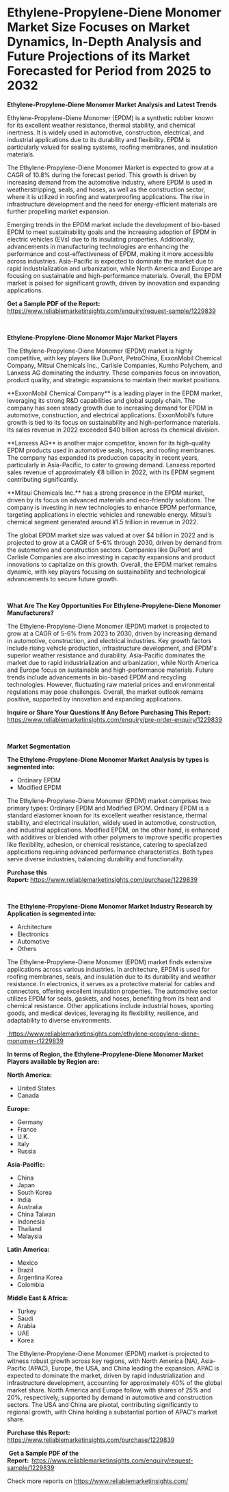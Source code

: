 <p><h1>Ethylene-Propylene-Diene Monomer Market Size Focuses on Market Dynamics, In-Depth Analysis and Future Projections of its Market Forecasted for Period from 2025 to 2032</h1></p><p><strong>Ethylene-Propylene-Diene Monomer Market Analysis and Latest Trends</strong></p>
<p><p>Ethylene-Propylene-Diene Monomer (EPDM) is a synthetic rubber known for its excellent weather resistance, thermal stability, and chemical inertness. It is widely used in automotive, construction, electrical, and industrial applications due to its durability and flexibility. EPDM is particularly valued for sealing systems, roofing membranes, and insulation materials.</p><p>The Ethylene-Propylene-Diene Monomer Market is expected to grow at a CAGR of 10.8% during the forecast period. This growth is driven by increasing demand from the automotive industry, where EPDM is used in weatherstripping, seals, and hoses, as well as the construction sector, where it is utilized in roofing and waterproofing applications. The rise in infrastructure development and the need for energy-efficient materials are further propelling market expansion.</p><p>Emerging trends in the EPDM market include the development of bio-based EPDM to meet sustainability goals and the increasing adoption of EPDM in electric vehicles (EVs) due to its insulating properties. Additionally, advancements in manufacturing technologies are enhancing the performance and cost-effectiveness of EPDM, making it more accessible across industries. Asia-Pacific is expected to dominate the market due to rapid industrialization and urbanization, while North America and Europe are focusing on sustainable and high-performance materials. Overall, the EPDM market is poised for significant growth, driven by innovation and expanding applications.</p></p>
<p><strong>Get a Sample PDF of the Report:&nbsp;</strong> <a href="https://www.reliablemarketinsights.com/enquiry/request-sample/1229839?utm_campaign=1887&utm_medium=2&utm_source=Github&utm_content=ia&utm_term=27012025&utm_id=ethylene-propylene-diene-monomer">https://www.reliablemarketinsights.com/enquiry/request-sample/1229839</a></p>
<p>&nbsp;</p>
<p><strong>Ethylene-Propylene-Diene Monomer Major Market Players</strong></p>
<p><p>The Ethylene-Propylene-Diene Monomer (EPDM) market is highly competitive, with key players like DuPont, PetroChina, ExxonMobil Chemical Company, Mitsui Chemicals Inc., Carlisle Companies, Kumho Polychem, and Lanxess AG dominating the industry. These companies focus on innovation, product quality, and strategic expansions to maintain their market positions.</p><p>**ExxonMobil Chemical Company** is a leading player in the EPDM market, leveraging its strong R&D capabilities and global supply chain. The company has seen steady growth due to increasing demand for EPDM in automotive, construction, and electrical applications. ExxonMobil’s future growth is tied to its focus on sustainability and high-performance materials. Its sales revenue in 2022 exceeded $40 billion across its chemical division.</p><p>**Lanxess AG** is another major competitor, known for its high-quality EPDM products used in automotive seals, hoses, and roofing membranes. The company has expanded its production capacity in recent years, particularly in Asia-Pacific, to cater to growing demand. Lanxess reported sales revenue of approximately €8 billion in 2022, with its EPDM segment contributing significantly.</p><p>**Mitsui Chemicals Inc.** has a strong presence in the EPDM market, driven by its focus on advanced materials and eco-friendly solutions. The company is investing in new technologies to enhance EPDM performance, targeting applications in electric vehicles and renewable energy. Mitsui’s chemical segment generated around ¥1.5 trillion in revenue in 2022.</p><p>The global EPDM market size was valued at over $4 billion in 2022 and is projected to grow at a CAGR of 5-6% through 2030, driven by demand from the automotive and construction sectors. Companies like DuPont and Carlisle Companies are also investing in capacity expansions and product innovations to capitalize on this growth. Overall, the EPDM market remains dynamic, with key players focusing on sustainability and technological advancements to secure future growth.</p></p>
<p>&nbsp;</p>
<p><strong>What Are The Key Opportunities For Ethylene-Propylene-Diene Monomer Manufacturers?</strong></p>
<p><p>The Ethylene-Propylene-Diene Monomer (EPDM) market is projected to grow at a CAGR of 5-6% from 2023 to 2030, driven by increasing demand in automotive, construction, and electrical industries. Key growth factors include rising vehicle production, infrastructure development, and EPDM's superior weather resistance and durability. Asia-Pacific dominates the market due to rapid industrialization and urbanization, while North America and Europe focus on sustainable and high-performance materials. Future trends include advancements in bio-based EPDM and recycling technologies. However, fluctuating raw material prices and environmental regulations may pose challenges. Overall, the market outlook remains positive, supported by innovation and expanding applications.</p></p>
<p><strong>Inquire or Share Your Questions If Any Before Purchasing This Report:</strong> <a href="https://www.reliablemarketinsights.com/enquiry/pre-order-enquiry/1229839?utm_campaign=1887&utm_medium=2&utm_source=Github&utm_content=ia&utm_term=27012025&utm_id=ethylene-propylene-diene-monomer">https://www.reliablemarketinsights.com/enquiry/pre-order-enquiry/1229839</a></p>
<p>&nbsp;</p>
<p><strong>Market Segmentation</strong></p>
<p><strong>The Ethylene-Propylene-Diene Monomer Market Analysis by types is segmented into:</strong></p>
<p><ul><li>Ordinary EPDM</li><li>Modified EPDM</li></ul></p>
<p><p>The Ethylene-Propylene-Diene Monomer (EPDM) market comprises two primary types: Ordinary EPDM and Modified EPDM. Ordinary EPDM is a standard elastomer known for its excellent weather resistance, thermal stability, and electrical insulation, widely used in automotive, construction, and industrial applications. Modified EPDM, on the other hand, is enhanced with additives or blended with other polymers to improve specific properties like flexibility, adhesion, or chemical resistance, catering to specialized applications requiring advanced performance characteristics. Both types serve diverse industries, balancing durability and functionality.</p></p>
<p><strong>Purchase this Report:&nbsp;</strong><a href="https://www.reliablemarketinsights.com/purchase/1229839?utm_campaign=1887&utm_medium=2&utm_source=Github&utm_content=ia&utm_term=27012025&utm_id=ethylene-propylene-diene-monomer">https://www.reliablemarketinsights.com/purchase/1229839</a></p>
<p>&nbsp;</p>
<p><strong>The Ethylene-Propylene-Diene Monomer Market Industry Research by Application is segmented into:</strong></p>
<p><ul><li>Architecture</li><li>Electronics</li><li>Automotive</li><li>Others</li></ul></p>
<p><p>The Ethylene-Propylene-Diene Monomer (EPDM) market finds extensive applications across various industries. In architecture, EPDM is used for roofing membranes, seals, and insulation due to its durability and weather resistance. In electronics, it serves as a protective material for cables and connectors, offering excellent insulation properties. The automotive sector utilizes EPDM for seals, gaskets, and hoses, benefiting from its heat and chemical resistance. Other applications include industrial hoses, sporting goods, and medical devices, leveraging its flexibility, resilience, and adaptability to diverse environments.</p></p>
<p><a href="https://www.reliablemarketinsights.com/ethylene-propylene-diene-monomer-r1229839?utm_campaign=1887&utm_medium=2&utm_source=Github&utm_content=ia&utm_term=27012025&utm_id=ethylene-propylene-diene-monomer">&nbsp;https://www.reliablemarketinsights.com/ethylene-propylene-diene-monomer-r1229839</a></p>
<p><strong>In terms of Region, the Ethylene-Propylene-Diene Monomer Market Players available by Region are:</strong></p>
<p>
    <p> <strong> North America: </strong>
        <ul>
            <li>United States</li>
            <li>Canada</li>
        </ul>
        </p> 
    <p> <strong> Europe: </strong>
        <ul>
            <li>Germany</li>
            <li>France</li>
            <li>U.K.</li>
            <li>Italy</li>
            <li>Russia</li>
        </ul>
        </p> 
    <p> <strong> Asia-Pacific: </strong>
        <ul>
            <li>China</li>
            <li>Japan</li>
            <li>South Korea</li>
            <li>India</li>
            <li>Australia</li>
            <li>China Taiwan</li>
            <li>Indonesia</li>
            <li>Thailand</li>
            <li>Malaysia</li>
        </ul>
        </p> 
    <p> <strong> Latin America: </strong>
        <ul>
            <li>Mexico</li>
            <li>Brazil</li>
            <li>Argentina Korea</li>
            <li>Colombia</li>
        </ul>
        </p> 
    <p> <strong> Middle East & Africa: </strong>
        <ul>
            <li>Turkey</li>
            <li>Saudi</li>
            <li>Arabia</li>
            <li>UAE</li>
            <li>Korea</li>
        </ul>
    </p>
    </p>
<p><p>The Ethylene-Propylene-Diene Monomer (EPDM) market is projected to witness robust growth across key regions, with North America (NA), Asia-Pacific (APAC), Europe, the USA, and China leading the expansion. APAC is expected to dominate the market, driven by rapid industrialization and infrastructure development, accounting for approximately 40% of the global market share. North America and Europe follow, with shares of 25% and 20%, respectively, supported by demand in automotive and construction sectors. The USA and China are pivotal, contributing significantly to regional growth, with China holding a substantial portion of APAC's market share.</p></p>
<p><strong>Purchase this Report: </strong><a href="https://www.reliablemarketinsights.com/purchase/1229839?utm_campaign=1887&utm_medium=2&utm_source=Github&utm_content=ia&utm_term=27012025&utm_id=ethylene-propylene-diene-monomer">https://www.reliablemarketinsights.com/purchase/1229839</a></p>
<p>&nbsp;<strong>Get a Sample PDF of the Report:&nbsp;&nbsp;</strong><a href="https://www.reliablemarketinsights.com/enquiry/request-sample/1229839?utm_campaign=1887&utm_medium=2&utm_source=Github&utm_content=ia&utm_term=27012025&utm_id=ethylene-propylene-diene-monomer">https://www.reliablemarketinsights.com/enquiry/request-sample/1229839</a></p>
<p><strong></strong></p>
<p>Check more reports on <a href="https://www.reliablemarketinsights.com/?utm_campaign=1887&utm_medium=2&utm_source=Github&utm_content=ia&utm_term=27012025&utm_id=ethylene-propylene-diene-monomer">https://www.reliablemarketinsights.com/</a></p>